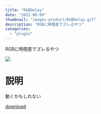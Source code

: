 ```yaml
---
title: "RGBDelay"
date: "2022-06-09"
thumbnail: "images-product/RGBDelay.gif"
description: "RGBに時間差でズレるやつ"
categories: 
  - "plugin"
---
```


RGBに時間差でズレるやつ

![](/images-product/RGBDelay.gif)

# 説明
動くかもしれない

[download](/files/RGBDelay_V1.3.zip "download")